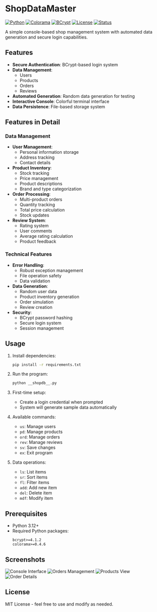 # ShopDataMaster

[![Python](https://img.shields.io/badge/Python-3.12-blue.svg)](https://www.python.org/)
[![Colorama](https://img.shields.io/badge/Colorama-0.4.6-green.svg)](https://pypi.org/project/colorama/)
[![BCrypt](https://img.shields.io/badge/BCrypt-4.1.2-red.svg)](https://pypi.org/project/bcrypt/)
[![License](https://img.shields.io/badge/License-MIT-yellow.svg)](https://opensource.org/licenses/MIT)
[![Status](https://img.shields.io/badge/Status-Beta-orange.svg)]()

A simple console-based shop management system with automated data generation and secure login capabilities.

## Features

- **Secure Authentication**: BCrypt-based login system
- **Data Management**: 
  - Users
  - Products
  - Orders
  - Reviews
- **Automated Generation**: Random data generation for testing
- **Interactive Console**: Colorful terminal interface
- **Data Persistence**: File-based storage system

## Features in Detail

### Data Management
- **User Management**:
  - Personal information storage
  - Address tracking
  - Contact details
- **Product Inventory**:
  - Stock tracking
  - Price management
  - Product descriptions
  - Brand and type categorization
- **Order Processing**:
  - Multi-product orders
  - Quantity tracking
  - Total price calculation
  - Stock updates
- **Review System**:
  - Rating system
  - User comments
  - Average rating calculation
  - Product feedback

### Technical Features
- **Error Handling**:
  - Robust exception management
  - File operation safety
  - Data validation
- **Data Generation**:
  - Random user data
  - Product inventory generation
  - Order simulation
  - Review creation
- **Security**:
  - BCrypt password hashing
  - Secure login system
  - Session management

## Usage

1. Install dependencies:
   ```bash
   pip install -r requirements.txt
   ```

2. Run the program:
   ```bash
   python __shopdb__.py
   ```

3. First-time setup:
   - Create a login credential when prompted
   - System will generate sample data automatically

4. Available commands:
   - `us`: Manage users
   - `pd`: Manage products
   - `ord`: Manage orders
   - `rev`: Manage reviews
   - `sv`: Save changes
   - `ex`: Exit program

5. Data operations:
   - `ls`: List items
   - `sr`: Sort items
   - `fl`: Filter items
   - `add`: Add new item
   - `del`: Delete item
   - `mdf`: Modify item

## Prerequisites

- Python 3.12+
- Required Python packages:
  ```
  bcrypt>=4.1.2
  colorama>=0.4.6
  ```

## Screenshots

![Console Interface](https://github.com/user-attachments/assets/443b3ac7-b722-4bfe-af7f-f87bb2a054ec)
![Orders Management](https://github.com/user-attachments/assets/45330294-6e9a-41bb-bf08-19a39f578c9e)
![Products View](https://github.com/user-attachments/assets/6b9c4b23-e934-49b0-9555-e006e865bf40)
![Order Details](https://github.com/user-attachments/assets/eb4488cf-9d12-4b23-a019-5742f81587f2)

## License

MIT License - feel free to use and modify as needed.
